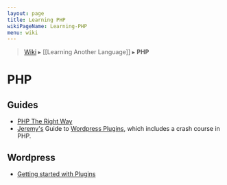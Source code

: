 ```yaml
---
layout: page
title: Learning PHP
wikiPageName: Learning-PHP
menu: wiki
---
```


> [Wiki](Home) ▸ [[Learning Another Language]] ▸ **PHP**

# PHP

## Guides

* [PHP The Right Way](http://www.phptherightway.com/)
* [Jeremy's](https://github.com/jermspeaks) Guide to [Wordpress Plugins](https://gist.github.com/jermspeaks/a0d3c4983c363962011c), which includes a crash course in PHP.

## Wordpress

* [Getting started with Plugins](https://developer.wordpress.org/plugins/the-basics/)
